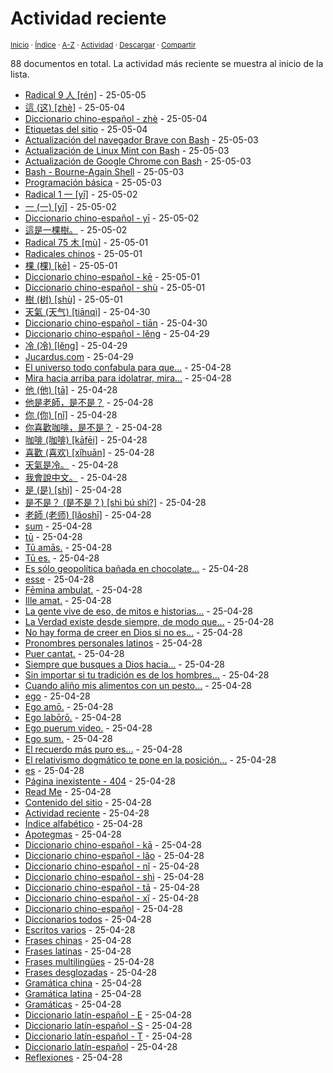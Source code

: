 # Actividad reciente
<sup>[Inicio](../index.md) · [Índice](../index.md#contenido) · [A-Z](../indices/alfabetico.md) · [Actividad](../indices/actividad.md) · <a href="../indices/actividad.html" download="jucardus-actividad.html">Descargar</a> · [Compartir](https://x.com/intent/tweet?text=Actividad%20reciente%20en%20Jucardus.%20Las%20entradas%20m%C3%A1s%20recientes%20se%20muestran%20al%20inicio%20de%20la%20lista.%0A%E2%86%92%20https%3A%2F%2Fjucardus.github.io%2Findices%2Factividad.html%0A%0A%23indcs_jucardus%0A%40jucardus)</sup>

88 documentos en total. La actividad más reciente se muestra al inicio de la lista.

* [Radical 9 人 [rén]](../indices/radical-009.md) - 25-05-05
* [這 (这) [zhè]](../contenido/z/h/e/zhe4-36889.md) - 25-05-04
* [Diccionario chino-español - zhè](../indices/chino-espanol-zhe4.md) - 25-05-04
* [Etiquetas del sitio](../indices/etiquetas.md) - 25-05-04
* [Actualización del navegador Brave con Bash](../contenido/a/c/t/actualizacion-del-navegador-brave-con-bash.md) - 25-05-03
* [Actualización de Linux Mint con Bash](../contenido/a/c/t/actualizacion-de-linux-mint-con-bash.md) - 25-05-03
* [Actualización de Google Chrome con Bash](../contenido/a/c/t/actualizacion-de-google-chrome-con-bash.md) - 25-05-03
* [Bash - Bourne-Again Shell](../indices/bash.md) - 25-05-03
* [Programación básica](../indices/programacion.md) - 25-05-03
* [Radical 1 一 [yī]](../indices/radical-001.md) - 25-05-02
* [一 (一) [yī]](../contenido/y/i/1/yi1-19968.md) - 25-05-02
* [Diccionario chino-español - yī](../indices/chino-espanol-yi1.md) - 25-05-02
* [這是一棵樹。](../contenido/z/h/e/zhe4-shi4-yi1-ke1-shu4.md) - 25-05-02
* [Radical 75 木 [mù]](../indices/radical-075.md) - 25-05-01
* [Radicales chinos](../indices/radicales-chinos.md) - 25-05-01
* [棵 (棵) [kē]](../contenido/k/e/1/ke1-26869.md) - 25-05-01
* [Diccionario chino-español - kē](../indices/chino-espanol-ke1.md) - 25-05-01
* [Diccionario chino-español - shù](../indices/chino-espanol-shu4.md) - 25-05-01
* [樹 (树) [shù]](../contenido/s/h/u/shu4-27193.md) - 25-05-01
* [天氣 (天气) [tiānqì]](../contenido/t/i/a/tian1-qi4.md) - 25-04-30
* [Diccionario chino-español - tiān](../indices/chino-espanol-tian1.md) - 25-04-30
* [Diccionario chino-español - lěng](../indices/chino-espanol-leng3.md) - 25-04-29
* [冷 (冷) [lěng]](../contenido/l/e/n/leng3-20919.md) - 25-04-29
* [Jucardus.com](../index.md) - 25-04-29
* [El universo todo confabula para que...](../contenido/e/l/u/el-universo-todo-confabula-para.md) - 25-04-28
* [Mira hacia arriba para idolatrar, mira...](../contenido/m/i/r/mira-hacia-arriba-para-idolatrar.md) - 25-04-28
* [他 (他) [tā]](../contenido/t/a/1/ta1-20182.md) - 25-04-28
* [他是老師，是不是？](../contenido/t/a/1/ta1-shi4-lao3-shi1-shi4-bu2-shi4.md) - 25-04-28
* [你 (你) [nǐ]](../contenido/n/i/3/ni3-20320.md) - 25-04-28
* [你喜歡咖啡，是不是？](../contenido/n/i/3/ni3-xi3-huan1-ka1-fei1-shi4-bu2-shi4.md) - 25-04-28
* [咖啡 (咖啡) [kāfēi]](../contenido/k/a/1/ka1-fei1.md) - 25-04-28
* [喜歡 (喜欢) [xǐhuān]](../contenido/x/i/3/xi3-huan1.md) - 25-04-28
* [天氣是冷。](../contenido/t/i/a/tian1-qi4-shi4-leng3.md) - 25-04-28
* [我會說中文。](../contenido/w/o/3/wo3-hui4-shuo1-zhong1-wen2.md) - 25-04-28
* [是 (是) [shì]](../contenido/s/h/i/shi4-26159.md) - 25-04-28
* [是不是？ (是不是？) [shì bú shì?]](../contenido/s/h/i/shi4-bu2-shi4.md) - 25-04-28
* [老師 (老师) [lǎoshī]](../contenido/l/a/o/lao3-shi1.md) - 25-04-28
* [sum](../contenido/s/u/m/sum.md) - 25-04-28
* [tū](../contenido/t/u/m/tu.md) - 25-04-28
* [Tū amās.](../contenido/t/u/a/tu-amas.md) - 25-04-28
* [Tū es.](../contenido/t/u/e/tu-es.md) - 25-04-28
* [Es sólo geopolítica bañada en chocolate...](../contenido/e/s/s/es-solo-geopolitica-banada-en.md) - 25-04-28
* [esse](../contenido/e/s/s/esse.md) - 25-04-28
* [Fēmina ambulat.](../contenido/f/e/m/femina-ambulat.md) - 25-04-28
* [Ille amat.](../contenido/i/l/l/ille-amat.md) - 25-04-28
* [La gente vive de eso, de mitos e historias...](../contenido/l/a/g/la-gente-vive-de-eso.md) - 25-04-28
* [La Verdad existe desde siempre, de modo que...](../contenido/l/a/v/la-verdad-existe-desde-siempre.md) - 25-04-28
* [No hay forma de creer en Dios si no es...](../contenido/n/o/h/no-hay-forma-de-creer-en.md) - 25-04-28
* [Pronombres personales latinos](../contenido/p/r/o/pronombres-personales-latinos.md) - 25-04-28
* [Puer cantat.](../contenido/p/u/e/puer-cantat.md) - 25-04-28
* [Siempre que busques a Dios hacia...](../contenido/s/i/e/siempre-que-busques-a-dios.md) - 25-04-28
* [Sin importar si tu tradición es de los hombres...](../contenido/s/i/n/sin-importar-si-tu-tradicion.md) - 25-04-28
* [Cuando aliño mis alimentos con un pesto...](../contenido/c/u/a/cuando-alino-mis-alimentos-con.md) - 25-04-28
* [ego](../contenido/e/g/o/ego.md) - 25-04-28
* [Ego amō.](../contenido/e/g/o/ego-amo.md) - 25-04-28
* [Ego labōrō.](../contenido/e/g/o/ego-laboro.md) - 25-04-28
* [Ego puerum video.](../contenido/e/g/o/ego-puerum-video.md) - 25-04-28
* [Ego sum.](../contenido/e/g/o/ego-sum.md) - 25-04-28
* [El recuerdo más puro es...](../contenido/e/l/r/el-recuerdo-mas-puro-es.md) - 25-04-28
* [El relativismo dogmático te pone en la posición...](../contenido/e/l/r/el-relativismo-dogmatico-te-pone.md) - 25-04-28
* [es](../contenido/e/s/m/es.md) - 25-04-28
* [Página inexistente - 404](../404.md) - 25-04-28
* [Read Me](../readme.md) - 25-04-28
* [Contenido del sitio](../contenido/contenido.md) - 25-04-28
* [Actividad reciente](../indices/actividad.md) - 25-04-28
* [Índice alfabético](../indices/alfabetico.md) - 25-04-28
* [Apotegmas](../indices/apotegmas.md) - 25-04-28
* [Diccionario chino-español - kā](../indices/chino-espanol-ka1.md) - 25-04-28
* [Diccionario chino-español - lǎo](../indices/chino-espanol-lao3.md) - 25-04-28
* [Diccionario chino-español - nǐ](../indices/chino-espanol-ni3.md) - 25-04-28
* [Diccionario chino-español - shì](../indices/chino-espanol-shi4.md) - 25-04-28
* [Diccionario chino-español - tā](../indices/chino-espanol-ta1.md) - 25-04-28
* [Diccionario chino-español - xǐ](../indices/chino-espanol-xi3.md) - 25-04-28
* [Diccionario chino-español](../indices/chino-espanol.md) - 25-04-28
* [Diccionarios todos](../indices/diccionarios.md) - 25-04-28
* [Escritos varios](../indices/escritos.md) - 25-04-28
* [Frases chinas](../indices/frases-chinas.md) - 25-04-28
* [Frases latinas](../indices/frases-latinas.md) - 25-04-28
* [Frases multilingües](../indices/frases-multilingues.md) - 25-04-28
* [Frases desglozadas](../indices/frases.md) - 25-04-28
* [Gramática china](../indices/gramatica-china.md) - 25-04-28
* [Gramática latina](../indices/gramatica-latina.md) - 25-04-28
* [Gramáticas](../indices/gramaticas.md) - 25-04-28
* [Diccionario latín-español - E](../indices/latin-espanol-e.md) - 25-04-28
* [Diccionario latín-español - S](../indices/latin-espanol-s.md) - 25-04-28
* [Diccionario latín-español - T](../indices/latin-espanol-t.md) - 25-04-28
* [Diccionario latín-español](../indices/latin-espanol.md) - 25-04-28
* [Reflexiones](../indices/reflexiones.md) - 25-04-28
